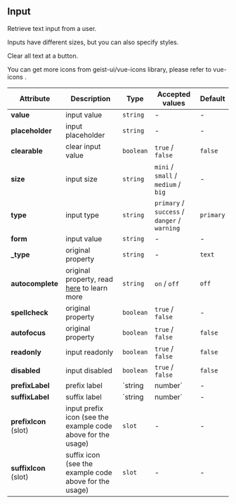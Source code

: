 ## Input

Retrieve text input from a user.

<ex-code name="ex-input-basic"></ex-code>

<ex-code name="ex-input-size">

Inputs have different sizes, but you can also specify styles.

</ex-code>

<ex-code name="ex-input-label"></ex-code>

<ex-code name="ex-input-clearable">

Clear all text at a button.

</ex-code>

<ex-code name="ex-input-disabled"></ex-code>

<ex-code name="ex-input-type"></ex-code>

<ex-code name="ex-input-icon">

You can get more icons from <zi-code>geist-ui/vue-icons</zi-code> library,
please refer to <zi-link color href="https://github.com/geist-org/vue-icons">vue-icons</zi-link> .

</ex-code>

<ex-footer edit-link="https://github.com/geist-org/vue/edit/master/docs/en-us/components/input.md">

| Attribute             | Description                                                                                                   | Type              | Accepted values                              | Default   |
| --------------------- | ------------------------------------------------------------------------------------------------------------- | ----------------- | -------------------------------------------- | --------- |
| **value**             | input value                                                                                                   | `string`          | -                                            | -         |
| **placeholder**       | input placeholder                                                                                             | `string`          | -                                            | -         |
| **clearable**         | clear input value                                                                                             | `boolean`         | `true` / `false`                             | `false`   |
| **size**              | input size                                                                                                    | `string`          | `mini` / `small` / `medium` / `big`          | -         |
| **type**              | input type                                                                                                    | `string`          | `primary` / `success` / `danger` / `warning` | `primary` |
| **form**              | input value                                                                                                   | `string`          | -                                            | -         |
| **\_type**            | original property                                                                                             | `string`          | -                                            | `text`    |
| **autocomplete**      | original property, read [here](https://developer.mozilla.org/en-US/docs/Web/HTML/Element/input) to learn more | `string`          | `on` / `off`                                 | `off`     |
| **spellcheck**        | original property                                                                                             | `boolean`         | `true` / `false`                             | -         |
| **autofocus**         | original property                                                                                             | `boolean`         | `true` / `false`                             | `false`   |
| **readonly**          | input readonly                                                                                                | `boolean`         | `true` / `false`                             | `false`   |
| **disabled**          | input disabled                                                                                                | `boolean`         | `true` / `false`                             | `false`   |
| **prefixLabel**       | prefix label                                                                                                  | `string | number` | -                                            | -         |
| **suffixLabel**       | suffix label                                                                                                  | `string | number` | -                                            | -         |
| **prefixIcon** (slot) | input prefix icon (see the example code above for the usage)                                                  | `slot`            | -                                            | -         |
| **suffixIcon** (slot) | suffix icon (see the example code above for the usage)                                                        | `slot`            | -                                            | -         |

</ex-footer>
